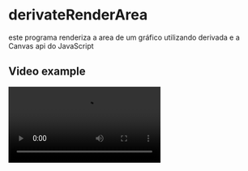 # derivateRenderArea
este programa renderiza a area de um gráfico utilizando derivada e a Canvas api do JavaScript

## Video example
<video controls>
  <source src="./video.webm" type="video/webm">
</video>

